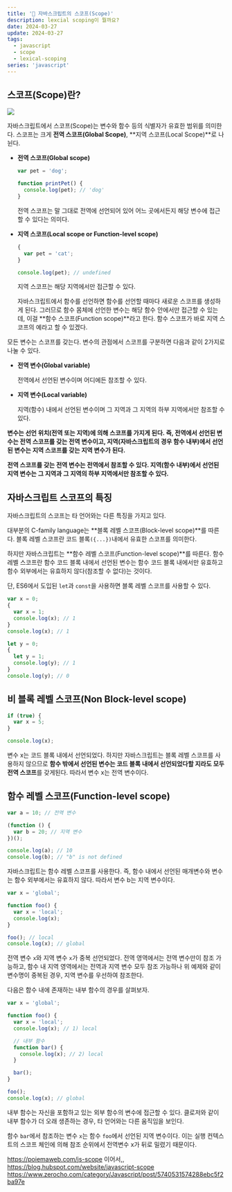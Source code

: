 ```yaml
---
title: '🔭 자바스크립트의 스코프(Scope)'
description: lexcial scoping이 뭘까요?
date: 2024-03-27
update: 2024-03-27
tags:
  - javascript
  - scope
  - lexical-scoping
series: 'javascript'
---
```


## 스코프(Scope)란?

![](https://blog.hubspot.com/hs-fs/hubfs/JavaScript_Scope-1.webp?width=650&height=450&name=JavaScript_Scope-1.webp)

자바스크립트에서 스코프(Scope)는 변수와 함수 등의 식별자가 유효한 범위를 의미한다. 스코프는 크게 **전역 스코프(Global Scope)**, **지역 스코프(Local Scope)**로 나뉜다.

- **전역 스코프(Global scope)**

  ```js
  var pet = 'dog';

  function printPet() {
    console.log(pet); // 'dog'
  }
  ```

  전역 스코프는 말 그대로 전역에 선언되어 있어 어느 곳에서든지 해당 변수에 접근할 수 있다는 의미다.

- **지역 스코프(Local scope or Function-level scope)**

  ```js
  {
    var pet = 'cat';
  }

  console.log(pet); // undefined
  ```

  지역 스코프는 해당 지역에서만 접근할 수 있다.

  자바스크립트에서 함수를 선언하면 함수를 선언할 때마다 새로운 스코프를 생성하게 된다. 그러므로 함수 몸체에 선언한 변수는 해당 함수 안에서만 접근할 수 있는데, 이걸 **함수 스코프(Function scope)**라고 한다. 함수 스코프가 바로 지역 스코프의 예라고 할 수 있겠다.

모든 변수는 스코프를 갖는다. 변수의 관점에서 스코프를 구분하면 다음과 같이 2가지로 나눌 수 있다.

- **전역 변수(Global variable)**

  전역에서 선언된 변수이며 어디에든 참조할 수 있다.

- **지역 변수(Local variable)**

  지역(함수) 내에서 선언된 변수이며 그 지역과 그 지역의 하부 지역에서만 참조할 수 있다.

**변수는 선언 위치(전역 또는 지역)에 의해 스코프를 가지게 된다. 즉, 전역에서 선언된 변수는 전역 스코프를 갖는 전역 변수이고, 지역(자바스크립트의 경우 함수 내부)에서 선언된 변수는 지역 스코프를 갖는 지역 변수가 된다.**

**전역 스코프를 갖는 전역 변수는 전역에서 참조할 수 있다. 지역(함수 내부)에서 선언된 지역 변수는 그 지역과 그 지역의 하부 지역에서만 참조할 수 있다.**

## 자바스크립트 스코프의 특징

자바스크립트의 스코프는 타 언어와는 다른 특징을 가지고 있다.

대부분의 C-family language는 **블록 레벨 스코프(Block-level scope)**를 따른다. 블록 레벨 스코프란 코드 블록`({...})`내에서 유효한 스코프를 의미한다.

하지만 자바스크립트는 **함수 레벨 스코프(Function-level scope)**를 따른다. 함수 레벨 스코프란 함수 코드 블록 내에서 선언된 변수는 함수 코드 블록 내에서만 유효하고 함수 외부에서는 유효하지 않다(참조할 수 없다)는 것이다.

단, ES6에서 도입된 `let`과 `const`을 사용하면 블록 레벨 스코프를 사용할 수 있다.

```js
var x = 0;
{
  var x = 1;
  console.log(x); // 1
}
console.log(x); // 1

let y = 0;
{
  let y = 1;
  console.log(y); // 1
}
console.log(y); // 0
```

## 비 블록 레벨 스코프(Non Block-level scope)

```js
if (true) {
  var x = 5;
}

console.log(x);
```

변수 x는 코드 블록 내에서 선언되었다. 하지만 자바스크립트는 블록 레벨 스코프를 사용하지 않으므로 **함수 밖에서 선언된 변수는 코드 블록 내에서 선언되었다할 지라도 모두 전역 스코프**를 갖게된다. 따라서 변수 x는 전역 변수이다.

## 함수 레벨 스코프(Function-level scope)

```js
var a = 10; // 전역 변수

(function () {
  var b = 20; // 지역 변수
})();

console.log(a); // 10
console.log(b); // "b" is not defined
```

자바스크립트는 함수 레벨 스코프를 사용한다. 즉, 함수 내에서 선언된 매개변수와 변수는 함수 외부에서는 유효하지 않다. 따라서 변수 b는 지역 변수이다.

```js
var x = 'global';

function foo() {
  var x = 'local';
  console.log(x);
}

foo(); // local
console.log(x); // global
```

전역 변수 `x`와 지역 변수 `x`가 중복 선언되었다. 전역 영역에서는 전역 변수만이 참조 가능하고, 함수 내 지역 영역에서는 전역과 지역 변수 모두 참조 가능하나 위 예제와 같이 변수명이 중복된 경우, 지역 변수를 우선하여 참조한다.

다음은 함수 내에 존재하는 내부 함수의 경우를 살펴보자.

```js
var x = 'global';

function foo() {
  var x = 'local';
  console.log(x); // 1) local

  // 내부 함수
  function bar() {
    console.log(x); // 2) local
  }

  bar();
}

foo();
console.log(x); // global
```

내부 함수는 자신을 포함하고 있는 외부 함수의 변수에 접근할 수 있다. 클로저와 같이 내부 함수가 더 오래 생존하는 경우, 타 언어와는 다른 움직임을 보인다.

함수 `bar`에서 참조하는 변수 `x`는 함수 `foo`에서 선언된 지역 변수이다. 이는 실행 컨텍스트의 스코프 체인에 의해 참조 순위에서 전역변수 x가 뒤로 밀렸기 때문이다.

https://poiemaweb.com/js-scope 이어서,,
https://blog.hubspot.com/website/javascript-scope
https://www.zerocho.com/category/Javascript/post/5740531574288ebc5f2ba97e
